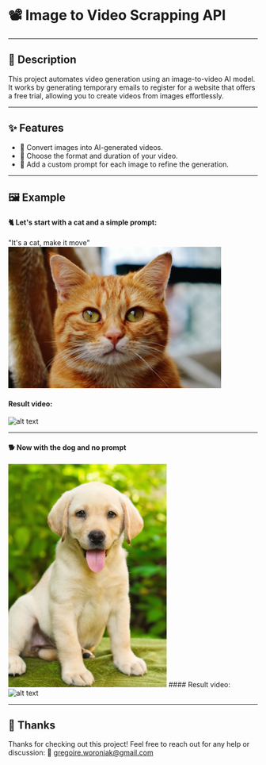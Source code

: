 # 📽️ Image to Video Scrapping API  

---

## 📝 Description  
This project automates video generation using an image-to-video AI model. It works by generating temporary emails to register for a website that offers a free trial, allowing you to create videos from images effortlessly.  

---

## ✨ Features  
- 🎥 Convert images into AI-generated videos.  
- 🔧 Choose the format and duration of your video.  
- 📝 Add a custom prompt for each image to refine the generation.  

---

## 🖼️ Example  
#### 🐈 Let's start with a cat and a simple prompt:  
"It's a cat, make it move"    
<img src="./imgs/chat.jpeg" alt="alt text" width="430" height=285 />  
#### Result video:  
<img src="./imgs/generation_chat.gif" alt="alt text" width="300" height=500 />  

---

#### 🐕 Now with the dog and no prompt
<img src="./imgs/chien.jpeg" alt="alt text" width="320" height=450 />    
#### Result video:  
<img src="./imgs/generation_chien.gif" alt="alt text" width="300" height=500 />  

---

## 🙌 Thanks
Thanks for checking out this project! Feel free to reach out for any help or discussion:
📧 gregoire.woroniak@gmail.com
